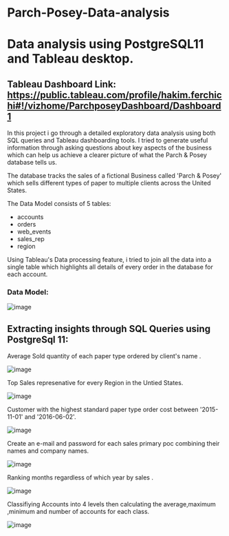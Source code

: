 # Parch-Posey-Data-analysis
# Data analysis using PostgreSQL11 and Tableau desktop.
## Tableau Dashboard Link: https://public.tableau.com/profile/hakim.ferchichi#!/vizhome/ParchposeyDashboard/Dashboard1

In this project i go through a detailed exploratory data analysis using both SQL queries and Tableau dashboarding tools. I tried to generate useful information through asking questions about key aspects of the business which can help us achieve a clearer picture of what the Parch & Posey database tells us.

The database tracks the sales of a fictional Business called 'Parch & Posey' which sells different types of paper to multiple clients across the United States.

The Data Model consists of 5 tables:
* accounts
* orders
* web_events
* sales_rep
* region

Using Tableau's Data processing feature, i tried to join all the data into a single table which highlights all details of every order in the database for each account.
### Data Model:
![image](https://user-images.githubusercontent.com/60581207/118823451-4883f480-b8b9-11eb-8803-bffd3c109602.png)

## Extracting insights through SQL Queries using PostgreSql 11:

 Average Sold quantity of each paper type ordered by client's name .

![image](https://user-images.githubusercontent.com/60581207/119061982-eec51c80-b9d5-11eb-92ad-cebe26375580.png)

 Top Sales represenative for every Region in the Untied States.

![image](https://user-images.githubusercontent.com/60581207/119062868-0b625400-b9d8-11eb-9705-a837260676c2.png)

 Customer with the highest standard paper type order cost between '2015-11-01' and '2016-06-02'.

![image](https://user-images.githubusercontent.com/60581207/119064942-c5f45580-b9dc-11eb-9e40-91401f2a5570.png)

 Create an e-mail and password for each sales primary poc combining their names and company names.

![image](https://user-images.githubusercontent.com/60581207/119159111-39d34400-ba57-11eb-8182-069160ccf464.png)
 
  Ranking  months regardless of which year by sales .
 
 ![image](https://user-images.githubusercontent.com/60581207/119162295-7ce2e680-ba5a-11eb-9596-99e7a6e0d904.png)
 
  Classifiying Accounts into 4 levels then calculating the average,maximum ,minimum and number of accounts for each class.
 
 ![image](https://user-images.githubusercontent.com/60581207/119255299-55575f80-bbbb-11eb-9dee-d8fdd60dad6a.png)

 






